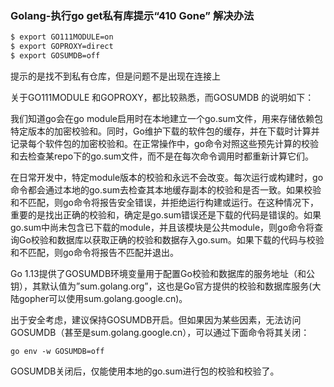 ### Golang-执行go get私有库提示“410 Gone” 解决办法

```bash
$ export GO111MODULE=on
$ export GOPROXY=direct
$ export GOSUMDB=off
```
提示的是找不到私有仓库，但是问题不是出现在连接上

关于GO111MODULE 和GOPROXY，都比较熟悉，而GOSUMDB 的说明如下：

我们知道go会在go module启用时在本地建立一个go.sum文件，用来存储依赖包特定版本的加密校验和。同时，Go维护下载的软件包的缓存，并在下载时计算并记录每个软件包的加密校验和。在正常操作中，go命令对照这些预先计算的校验和去检查某repo下的go.sum文件，而不是在每次命令调用时都重新计算它们。

在日常开发中，特定module版本的校验和永远不会改变。每次运行或构建时，go命令都会通过本地的go.sum去检查其本地缓存副本的校验和是否一致。如果校验和不匹配，则go命令将报告安全错误，并拒绝运行构建或运行。在这种情况下，重要的是找出正确的校验和，确定是go.sum错误还是下载的代码是错误的。如果go.sum中尚未包含已下载的module，并且该模块是公共module，则go命令将查询Go校验和数据库以获取正确的校验和数据存入go.sum。如果下载的代码与校验和不匹配，则go命令将报告不匹配并退出。

Go 1.13提供了GOSUMDB环境变量用于配置Go校验和数据库的服务地址（和公钥），其默认值为”sum.golang.org”，这也是Go官方提供的校验和数据库服务(大陆gopher可以使用sum.golang.google.cn)。

出于安全考虑，建议保持GOSUMDB开启。但如果因为某些因素，无法访问GOSUMDB（甚至是sum.golang.google.cn），可以通过下面命令将其关闭：


```
go env -w GOSUMDB=off
```

GOSUMDB关闭后，仅能使用本地的go.sum进行包的校验和校验了。